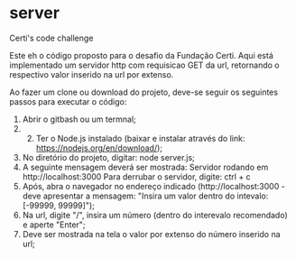 # server
Certi's code challenge

Este eh o código proposto para o desafio da Fundação Certi.
Aqui está implementado um servidor http com requisicao GET da url, retornando o respectivo valor inserido na url por extenso.

Ao fazer um clone ou download do projeto, deve-se seguir os seguintes passos para executar o código:
1. Abrir o gitbash ou um termnal;
2. 2. Ter o Node.js instalado (baixar e instalar através do link: https://nodejs.org/en/download/);
3. No diretório do projeto, digitar: node server.js;
4. A seguinte mensagem deverá ser mostrada:
	Servidor rodando em http://localhost:3000
	Para derrubar o servidor, digite: ctrl + c
5. Após, abra o navegador no endereço indicado (http://localhost:3000 - deve apresentar a mensagem: "Insira um valor dentro do intevalo: [-99999, 99999]");
6. Na url, digite "/", insira um número (dentro do interevalo recomendado) e aperte "Enter";
7. Deve ser mostrada na tela o valor por extenso do número inserido na url;